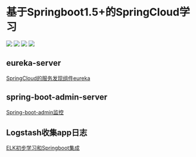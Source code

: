 基于Springboot1.5+的SpringCloud学习
=====================


![](https://img.shields.io/badge/Java-1.8-orange.svg)
[![](https://img.shields.io/badge/Springboot-1.5.13-green.svg)](https://github.com/spring-projects/spring-boot)
[![](https://img.shields.io/badge/SpringCloud-Edgware.SR2-yellow.svg)](http://projects.spring.io/spring-cloud/)
[![](https://img.shields.io/badge/SpringAdmin-1.5.7-blue.svg)](https://github.com/codecentric/spring-boot-admin/)




## eureka-server

[SpringCloud的服务发现组件eureka](https://www.cnblogs.com/woshimrf/p/springclout-eureka.html)


## spring-boot-admin-server
[Spring-boot-admin监控](https://www.cnblogs.com/woshimrf/p/springboot-admin-demo.html)


## Logstash收集app日志

[ELK初步学习和Springboot集成](https://www.cnblogs.com/woshimrf/p/elk-springboot.html)

## 
